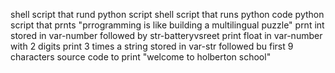 shell script that rund python script
shell script that runs python code
python script that prnts "prrogramming is like building a multilingual puzzle"
prnt int stored in var-number followed by str-batteryvsreet
print float in var-number with 2 digits
print 3 times a string stored in var-str followed bu first 9 characters
source code to print "welcome to holberton school"

